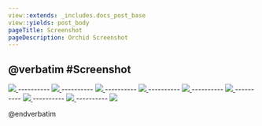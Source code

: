 ```yaml
---
view::extends: _includes.docs_post_base
view::yields: post_body
pageTitle: Screenshot
pageDescription: Orchid Screenshot
---
```

@verbatim
#Screenshot
----------


<a href="/assets/img/screen/1.png" target="blank">
    <img src="/assets/img/screen/1.png" class="img-responsive">
</a>
----------
<a href="/assets/img/screen/2.png" target="blank">
    <img src="/assets/img/screen/2.png" class="img-responsive">
</a>
----------
<a href="/assets/img/screen/3.png" target="blank">
    <img src="/assets/img/screen/3.png" class="img-responsive">
</a>
----------
<a href="/assets/img/screen/4.png" target="blank">
    <img src="/assets/img/screen/4.png" class="img-responsive">
</a>
----------
<a href="/assets/img/screen/5.png" target="blank">
    <img src="/assets/img/screen/5.png" class="img-responsive">
</a>
----------
<a href="/assets/img/screen/6.png" target="blank">
    <img src="/assets/img/screen/6.png" class="img-responsive">
</a>
----------
<a href="/assets/img/screen/7.png" target="blank">
    <img src="/assets/img/screen/7.png" class="img-responsive">
</a>
----------
<a href="/assets/img/screen/8.png" target="blank">
    <img src="/assets/img/screen/8.png" class="img-responsive">
</a>
----------
<a href="/assets/img/screen/9.png" target="blank">
    <img src="/assets/img/screen/9.png" class="img-responsive">
</a>



@endverbatim
